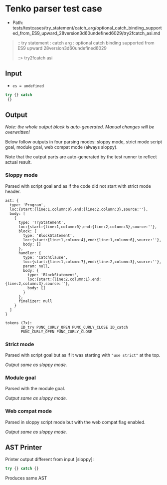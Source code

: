 # Tenko parser test case

- Path: tests/testcases/try_statement/catch_arg/optional_catch_binding_supported_from_ES9_upward_28version3d60undefined6029/try2fcatch_asi.md

> :: try statement : catch arg : optional catch binding supported from ES9 upward 28version3d60undefined6029
>
> ::> try2fcatch asi

## Input

- `es = undefined`

`````js
try {} catch 
 {}
`````

## Output

_Note: the whole output block is auto-generated. Manual changes will be overwritten!_

Below follow outputs in four parsing modes: sloppy mode, strict mode script goal, module goal, web compat mode (always sloppy).

Note that the output parts are auto-generated by the test runner to reflect actual result.

### Sloppy mode

Parsed with script goal and as if the code did not start with strict mode header.

`````
ast: {
  type: 'Program',
  loc:{start:{line:1,column:0},end:{line:2,column:3},source:''},
  body: [
    {
      type: 'TryStatement',
      loc:{start:{line:1,column:0},end:{line:2,column:3},source:''},
      block: {
        type: 'BlockStatement',
        loc:{start:{line:1,column:4},end:{line:1,column:6},source:''},
        body: []
      },
      handler: {
        type: 'CatchClause',
        loc:{start:{line:1,column:7},end:{line:2,column:3},source:''},
        param: null,
        body: {
          type: 'BlockStatement',
          loc:{start:{line:2,column:1},end:{line:2,column:3},source:''},
          body: []
        }
      },
      finalizer: null
    }
  ]
}

tokens (7x):
       ID_try PUNC_CURLY_OPEN PUNC_CURLY_CLOSE ID_catch
       PUNC_CURLY_OPEN PUNC_CURLY_CLOSE
`````

### Strict mode

Parsed with script goal but as if it was starting with `"use strict"` at the top.

_Output same as sloppy mode._

### Module goal

Parsed with the module goal.

_Output same as sloppy mode._

### Web compat mode

Parsed in sloppy script mode but with the web compat flag enabled.

_Output same as sloppy mode._

## AST Printer

Printer output different from input [sloppy]:

````js
try {} catch {}
````

Produces same AST
